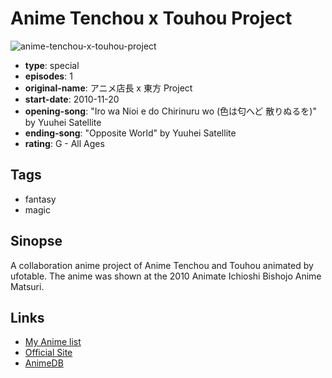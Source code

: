 # Anime Tenchou x Touhou Project

![anime-tenchou-x-touhou-project](https://cdn.myanimelist.net/images/anime/7/27303.jpg)

-   **type**: special
-   **episodes**: 1
-   **original-name**: アニメ店長 x 東方 Project
-   **start-date**: 2010-11-20
-   **opening-song**: "Iro wa Nioi e do Chirinuru wo (色は匂へど 散りぬるを)" by Yuuhei Satellite
-   **ending-song**: "Opposite World" by Yuuhei Satellite
-   **rating**: G - All Ages

## Tags

-   fantasy
-   magic

## Sinopse

A collaboration anime project of Anime Tenchou and Touhou animated by ufotable. The anime was shown at the 2010 Animate Ichioshi Bishojo Anime Matsuri.

## Links

-   [My Anime list](https://myanimelist.net/anime/9875/Anime_Tenchou_x_Touhou_Project)
-   [Official Site](http://www.animate.co.jp/aniten/10th_project03.html)
-   [AnimeDB](http://anidb.info/perl-bin/animedb.pl?show=anime&aid=7982)
